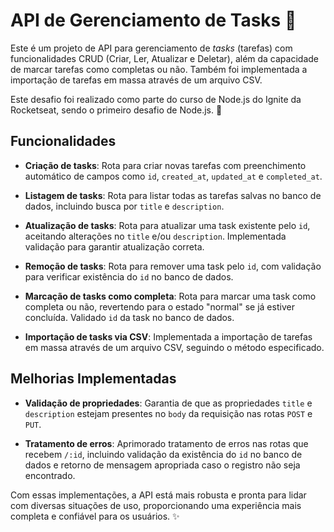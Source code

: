 # API de Gerenciamento de Tasks 📝

Este é um projeto de API para gerenciamento de *tasks* (tarefas) com funcionalidades CRUD (Criar, Ler, Atualizar e Deletar), além da capacidade de marcar tarefas como completas ou não. Também foi implementada a importação de tarefas em massa através de um arquivo CSV.

Este desafio foi realizado como parte do curso de Node.js do Ignite da Rocketseat, sendo o primeiro desafio de Node.js. 🚀

## Funcionalidades

- **Criação de tasks**: Rota para criar novas tarefas com preenchimento automático de campos como `id`, `created_at`, `updated_at` e `completed_at`.

- **Listagem de tasks**: Rota para listar todas as tarefas salvas no banco de dados, incluindo busca por `title` e `description`.

- **Atualização de tasks**: Rota para atualizar uma task existente pelo `id`, aceitando alterações no `title` e/ou `description`. Implementada validação para garantir atualização correta.

- **Remoção de tasks**: Rota para remover uma task pelo `id`, com validação para verificar existência do `id` no banco de dados.

- **Marcação de tasks como completa**: Rota para marcar uma task como completa ou não, revertendo para o estado "normal" se já estiver concluída. Validado `id` da task no banco de dados.

- **Importação de tasks via CSV**: Implementada a importação de tarefas em massa através de um arquivo CSV, seguindo o método especificado.

## Melhorias Implementadas

- **Validação de propriedades**: Garantia de que as propriedades `title` e `description` estejam presentes no `body` da requisição nas rotas `POST` e `PUT`.

- **Tratamento de erros**: Aprimorado tratamento de erros nas rotas que recebem `/:id`, incluindo validação da existência do `id` no banco de dados e retorno de mensagem apropriada caso o registro não seja encontrado.

Com essas implementações, a API está mais robusta e pronta para lidar com diversas situações de uso, proporcionando uma experiência mais completa e confiável para os usuários. ✨
